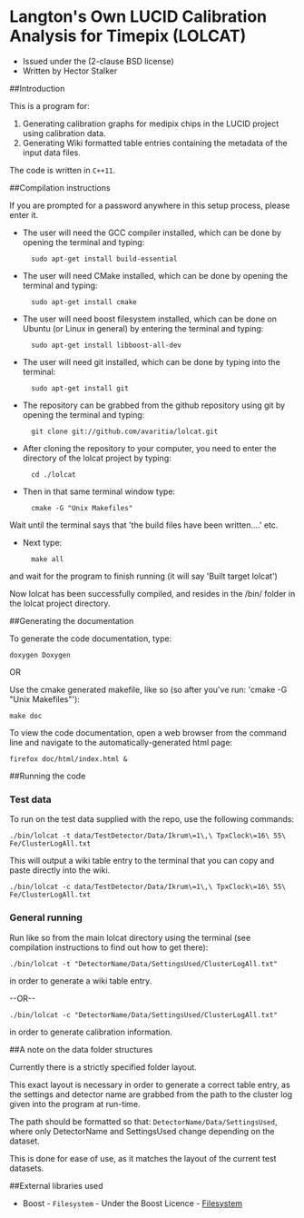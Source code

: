 Langton's Own LUCID Calibration Analysis for Timepix (LOLCAT)
=============================================================

* Issued under the (2-clause BSD license)
* Written by Hector Stalker

##Introduction

This is a program for:

1. Generating calibration graphs for medipix chips in the LUCID project using calibration data.
1. Generating Wiki formatted table entries containing the metadata of the input data files.

The code is written in `C++11`.

##Compilation instructions

If you are prompted for a password anywhere in this setup process, please enter it.

* The user will need the GCC compiler installed, which can be done by opening the terminal and typing:

        sudo apt-get install build-essential

* The user will need CMake installed, which can be done by opening the terminal and typing:

        sudo apt-get install cmake

* The user will need boost filesystem installed, which can be done on Ubuntu (or Linux in general) by entering the terminal and typing:

        sudo apt-get install libboost-all-dev

* The user will need git installed, which can be done by typing into the terminal:

        sudo apt-get install git


* The repository can be grabbed from the github repository using git by opening the terminal and typing:

        git clone git://github.com/avaritia/lolcat.git

* After cloning the repository to your computer, you need to enter the directory of the lolcat project by typing:

        cd ./lolcat

* Then in that same terminal window type:

        cmake -G "Unix Makefiles"

Wait until the terminal says that 'the build files have been written....' etc.

* Next type:

        make all

and wait for the program to finish running (it will say 'Built target lolcat')


Now lolcat has been successfully compiled, and resides in the /bin/ folder in the lolcat project directory.

##Generating the documentation

To generate the code documentation, type:

    doxygen Doxygen

OR

Use the cmake generated makefile, like so (so after you've run: 'cmake -G "Unix Makefiles"'):

    make doc

To view the code documentation, open a web browser from the command line and navigate to the automatically-generated html page:

    firefox doc/html/index.html &

##Running the code

### Test data

To run on the test data supplied with the repo, use the following commands:

    ./bin/lolcat -t data/TestDetector/Data/Ikrum\=1\,\ TpxClock\=16\ 55\ Fe/ClusterLogAll.txt

This will output a wiki table entry to the terminal that you can copy and paste directly into the wiki.

    ./bin/lolcat -c data/TestDetector/Data/Ikrum\=1\,\ TpxClock\=16\ 55\ Fe/ClusterLogAll.txt

### General running

Run like so from the main lolcat directory using the terminal (see compilation instructions to find out how to get there):

    ./bin/lolcat -t "DetectorName/Data/SettingsUsed/ClusterLogAll.txt"

in order to generate a wiki table entry.

--OR--

    ./bin/lolcat -c "DetectorName/Data/SettingsUsed/ClusterLogAll.txt"

in order to generate calibration information.


##A note on the data folder structures

Currently there is a strictly specified folder layout.

This exact layout is necessary in order to generate a correct table entry, as the settings and detector name are
grabbed from the path to the cluster log given into the program at run-time.

The path should be formatted so that: `DetectorName/Data/SettingsUsed`, where only DetectorName and SettingsUsed change
depending on the dataset.

This is done for ease of use, as it matches the layout of the current test
datasets.


##External libraries used

* Boost - `Filesystem` - Under the Boost Licence - [Filesystem](http://www.boost.org/doc/libs/1_55_0/libs/filesystem/doc/index.htm)
